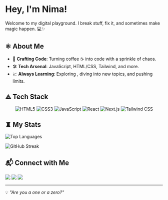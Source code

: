 #  Hey, I'm **Nima**!

Welcome to my digital playground. I break stuff, fix it, and sometimes make magic happen. 💻✨

## ⚛ About Me
- 💼 **Crafting Code**: Turning coffee ☕ into code with a sprinkle of chaos.
- 🛠️ **Tech Arsenal**: JavaScript, HTML/CSS, Tailwind, and more.
- 📈 **Always Learning**: Exploring , diving into new topics, and pushing limits.

## ⟁ Tech Stack

<div align="center">

  <img src="https://img.shields.io/badge/HTML5-E34F26?style=for-the-badge&logo=html5&logoColor=white" alt="HTML5" />
  <img src="https://img.shields.io/badge/CSS3-1572B6?style=for-the-badge&logo=css3&logoColor=white" alt="CSS3" />
  <img src="https://img.shields.io/badge/JavaScript-F7DF1E?style=for-the-badge&logo=javascript&logoColor=black" alt="JavaScript" />
  <img src="https://img.shields.io/badge/React-20232A?style=for-the-badge&logo=react&logoColor=61DAFB" alt="React" />
  <img src="https://img.shields.io/badge/Next.js-000000?style=for-the-badge&logo=nextdotjs&logoColor=white" alt="Next.js" />
  <img src="https://img.shields.io/badge/Tailwind_CSS-38B2AC?style=for-the-badge&logo=tailwind-css&logoColor=white" alt="Tailwind CSS" />

</div>

## ♜ My Stats
![Top Languages](https://github-readme-stats.vercel.app/api/top-langs/?username=nima-frontend&layout=compact&theme=radical)

![GitHub Streak](https://streak-stats.demolab.com?user=nima-frontend&theme=radical)


## 📬 Connect with Me
<p align="left">
    <a href="https://github.com/nima-frontend" target="_blank"><img src="https://img.shields.io/badge/GitHub-181717?style=for-the-badge&logo=github&logoColor=white" /></a>
    <a href="https://linkedin.com/in/nima-pourdad-b2a5bb331" target="_blank"><img src="https://img.shields.io/badge/LinkedIn-0A66C2?style=for-the-badge&logo=linkedin&logoColor=white" /></a>
    <a href="https://t.me/nimapourdad" target="_blank"><img src="https://img.shields.io/badge/Telegram-26A5E4?style=for-the-badge&logo=telegram&logoColor=white" /></a>
</p>

---

💡 *"Are you a one or a zero?"*


